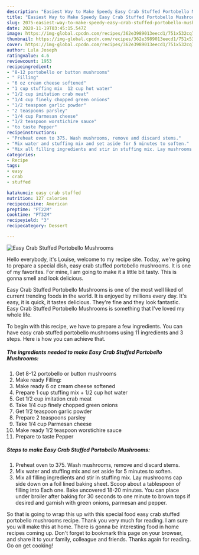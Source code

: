 ```yaml
---
description: "Easiest Way to Make Speedy Easy Crab Stuffed Portobello Mushrooms"
title: "Easiest Way to Make Speedy Easy Crab Stuffed Portobello Mushrooms"
slug: 2075-easiest-way-to-make-speedy-easy-crab-stuffed-portobello-mushrooms
date: 2020-11-19T03:45:15.547Z
image: https://img-global.cpcdn.com/recipes/362e3989013eecd1/751x532cq70/easy-crab-stuffed-portobello-mushrooms-recipe-main-photo.jpg
thumbnail: https://img-global.cpcdn.com/recipes/362e3989013eecd1/751x532cq70/easy-crab-stuffed-portobello-mushrooms-recipe-main-photo.jpg
cover: https://img-global.cpcdn.com/recipes/362e3989013eecd1/751x532cq70/easy-crab-stuffed-portobello-mushrooms-recipe-main-photo.jpg
author: Lula Joseph
ratingvalue: 4.6
reviewcount: 1953
recipeingredient:
- "8-12 portobello or button mushrooms"
- " Filling"
- "6 oz cream cheese softened"
- "1 cup stuffing mix  12 cup hot water"
- "1/2 cup imitation crab meat"
- "1/4 cup finely chopped green onions"
- "1/2 teaspoon garlic powder"
- "2 teaspoons parsley"
- "1/4 cup Parmesan cheese"
- "1/2 teaspoon worstichire sauce"
- "to taste Pepper"
recipeinstructions:
- "Preheat oven to 375. Wash mushrooms, remove and discard stems."
- "Mix water and stuffing mix and set aside for 5 minutes to soften."
- "Mix all filling ingredients and stir in stuffing mix. Lay mushrooms cap side down on a foil lined baking sheet. Scoop about a tablespoon of filling into Each one. Bake uncovered 18-20 minutes. You can place under broiler after baking for 30 seconds to one minute to brown tops if desired and garnish with green onions, parmesan and pepper."
categories:
- Recipe
tags:
- easy
- crab
- stuffed

katakunci: easy crab stuffed 
nutrition: 127 calories
recipecuisine: American
preptime: "PT22M"
cooktime: "PT32M"
recipeyield: "3"
recipecategory: Dessert

---
```



![Easy Crab Stuffed Portobello Mushrooms](https://img-global.cpcdn.com/recipes/362e3989013eecd1/751x532cq70/easy-crab-stuffed-portobello-mushrooms-recipe-main-photo.jpg)

Hello everybody, it's Louise, welcome to my recipe site. Today, we're going to prepare a special dish, easy crab stuffed portobello mushrooms. It is one of my favorites. For mine, I am going to make it a little bit tasty. This is gonna smell and look delicious.



Easy Crab Stuffed Portobello Mushrooms is one of the most well liked of current trending foods in the world. It is enjoyed by millions every day. It's easy, it is quick, it tastes delicious. They're fine and they look fantastic. Easy Crab Stuffed Portobello Mushrooms is something that I've loved my whole life.


To begin with this recipe, we have to prepare a few ingredients. You can have easy crab stuffed portobello mushrooms using 11 ingredients and 3 steps. Here is how you can achieve that.

<!--inarticleads1-->

##### The ingredients needed to make Easy Crab Stuffed Portobello Mushrooms:

1. Get 8-12 portobello or button mushrooms
1. Make ready  Filling:
1. Make ready 6 oz cream cheese softened
1. Prepare 1 cup stuffing mix + 1/2 cup hot water
1. Get 1/2 cup imitation crab meat
1. Take 1/4 cup finely chopped green onions
1. Get 1/2 teaspoon garlic powder
1. Prepare 2 teaspoons parsley
1. Take 1/4 cup Parmesan cheese
1. Make ready 1/2 teaspoon worstichire sauce
1. Prepare to taste Pepper




<!--inarticleads2-->

##### Steps to make Easy Crab Stuffed Portobello Mushrooms:

1. Preheat oven to 375. Wash mushrooms, remove and discard stems.
1. Mix water and stuffing mix and set aside for 5 minutes to soften.
1. Mix all filling ingredients and stir in stuffing mix. Lay mushrooms cap side down on a foil lined baking sheet. Scoop about a tablespoon of filling into Each one. Bake uncovered 18-20 minutes. You can place under broiler after baking for 30 seconds to one minute to brown tops if desired and garnish with green onions, parmesan and pepper.




So that is going to wrap this up with this special food easy crab stuffed portobello mushrooms recipe. Thank you very much for reading. I am sure you will make this at home. There is gonna be interesting food in home recipes coming up. Don't forget to bookmark this page on your browser, and share it to your family, colleague and friends. Thanks again for reading. Go on get cooking!
